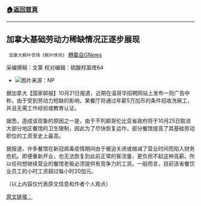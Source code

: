 ###  [:house:返回首頁](https://github.com/ourhimalayas/txt)
---


## 加拿大基础劳动力稀缺情况正逐步展现
` 加拿大枫叶农场《枫叶快讯》` [轉載自GNews](https://gnews.org/zh-hans/1609264/)

采编撰稿：文莱       校对编辑：硫酸羟氯喹64

- ![](https://assets.gnews.org/wp-content/uploads/2021/10/a-3-edited.jpg)图片来源：NP


据加拿大【国家邮报】10月21日报道，近期在温哥华招聘网站上发布一则广告中称，由于受到劳动力短缺的影响，某餐厅将通过年薪5万加币的条件招收洗碗工，并且无需工作经验或教育认证。

据悉，造成该现象的原因之一是，由于不列颠哥伦比亚省政府将于10月25日取消大部分地区餐馆的卫生限制，因此为了尽快恢复运作，部分餐馆提高了其基础劳动职位的工资至史上最高。

据报道，许多餐馆在新冠病毒疫情期间由于被迫关闭或缩减了营业时间而陷入财务危机。即便重新开业，也无法恢复到此前正常的客流量，更负担不起这种高薪。所以任何想继续营业的餐馆老板必须提供有竞争力的工资。一般而言，目前该省餐饮业员工的小时工资超过每小时20加元。

（以上内容仅代表原文信息和作者个人观点）

[原文链接：](http://Vancouver%20restaurant,%20facing%20worker%20shortage,%20resorts%20to%20paying%20$50,000%20salary%20for%20dishwasher%20position%20|%20National%20Post)

